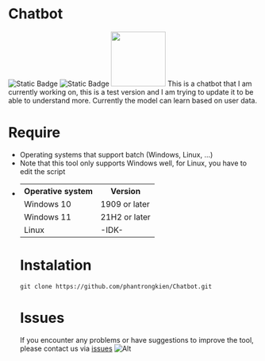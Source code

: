 # Chatbot
![Static Badge](https://img.shields.io/badge/Chatbot-Version_2.1-green) ![Static Badge](https://img.shields.io/badge/Supported_OS-Windows-orange) 
<img src="https://img.shields.io/badge/Creator-PTK-blue?style=plastic&logo=github" width="110">
This is a chatbot that I am currently working on, this is a test version and I am trying to update it to be able to understand more. Currently the model can learn based on user data.


# Require 
+ Operating systems that support batch (Windows, Linux, ...)
+ Note that this tool only supports Windows well, for Linux, you have to edit the script
+ <table>
    <tr>
        <th>Operative system</th>
        <th> Version </th>
    </tr>
    <tr>
        <td>Windows 10</td>
        <td> 1909 or later </td>
    </tr>
    <tr>
        <td>Windows 11</td>
        <td> 21H2 or later </td>
    </tr>
    <tr>
        <td>Linux</td>
        <td>-IDK-</td>
    </tr>
</table>

# Instalation
```
git clone https://github.com/phantrongkien/Chatbot.git 
```
# Issues
If you encounter any problems or have suggestions to improve the tool, please contact us via <a href="https://github.com/phantrongkien/Nettool/issues"> issues</a>
![Alt](https://repobeats.axiom.co/api/embed/9bfea1a7816d4404c3d0c44fe12e581fd5121649.svg "Repobeats analytics image")
